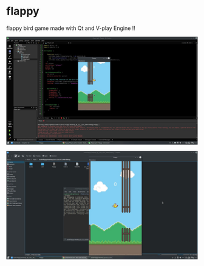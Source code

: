 # flappy
flappy bird game made with Qt and V-play Engine !!

![shots](https://raw.githubusercontent.com/hackertron/flappy/master/photo6120854874347382699.jpg)


![shots](https://raw.githubusercontent.com/hackertron/flappy/master/a7b994f8-7541-4ec7-b3f7-f5b51c2944fc.jpg)

